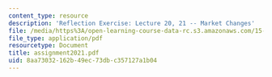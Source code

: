 ```yaml
---
content_type: resource
description: 'Reflection Exercise: Lecture 20, 21 -- Market Changes'
file: /media/https%3A/open-learning-course-data-rc.s3.amazonaws.com/15-351-managing-the-innovation-process-fall-2002/8aa73032162b49ec73dbc357127a1b04_assignment2021.pdf
file_type: application/pdf
resourcetype: Document
title: assignment2021.pdf
uid: 8aa73032-162b-49ec-73db-c357127a1b04
---
```

